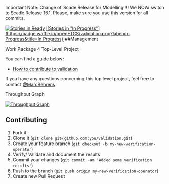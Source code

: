 Important Note: Change of Scade Release for Modelling!!!!
We NOW switch to Scade Release 16.1. Please, make sure you use this version for all commits.

[![Stories in Ready](https://badge.waffle.io/openETCS/validation.png?label=ready&title=Ready)](https://waffle.io/openETCS/validation)
[![Stories in "In Progress"](https://badge.waffle.io/openETCS/validation.png?label=In Progress&title=In Progress)](https://waffle.io/openETCS/validation)
##Management

Work Package 4 Top-Level Project

You can find a guide below:
* [How to contribute to validation](https://github.com/openETCS/validation/wiki/How-to-contribute-to-validation)


If you have any questions concerning this top level project, feel free to contact [@MarcBehrens](https://github.com/MarcBehrens)






Throughput Graph

[![Throughput Graph](https://graphs.waffle.io/openETCS/validation/throughput.svg)](https://waffle.io/openETCS/validation/metrics) 


## Contributing

1. Fork it
2. Clone it (`git clone git@github.com:you/validation.git`)
3. Create your feature branch (`git checkout -b my-new-verification-operator`)
4. Verify/ Validate and document the results
5. Commit your changes (`git commit -am 'Added some verification results'`)
6. Push to the branch (`git push origin my-new-verification-operator`)
7. Create new Pull Request
